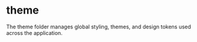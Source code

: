 # theme

The theme folder manages global styling, themes, and design tokens used across the application.
